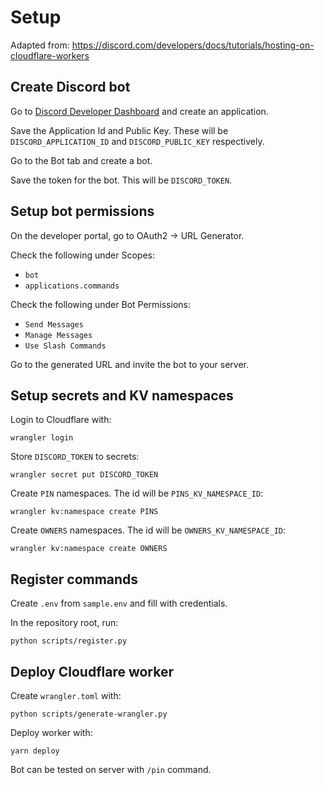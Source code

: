 # Setup

Adapted from:
https://discord.com/developers/docs/tutorials/hosting-on-cloudflare-workers


## Create Discord bot

Go to [Discord Developer Dashboard](https://discord.com/developers/applications)
and create an application.

Save the Application Id and Public Key. These will be `DISCORD_APPLICATION_ID`
and `DISCORD_PUBLIC_KEY` respectively.

Go to the Bot tab and create a bot.

Save the token for the bot. This will be `DISCORD_TOKEN`.


## Setup bot permissions

On the developer portal, go to OAuth2 -> URL Generator.

Check the following under Scopes:

- `bot`
- `applications.commands`

Check the following under Bot Permissions:

- `Send Messages`
- `Manage Messages`
- `Use Slash Commands`

Go to the generated URL and invite the bot to your server.


## Setup secrets and KV namespaces

Login to Cloudflare with:

```
wrangler login
```

Store `DISCORD_TOKEN` to secrets:

```
wrangler secret put DISCORD_TOKEN
```

Create `PIN` namespaces. The id will be `PINS_KV_NAMESPACE_ID`:

```
wrangler kv:namespace create PINS
```

Create `OWNERS` namespaces. The id will be `OWNERS_KV_NAMESPACE_ID`:

```
wrangler kv:namespace create OWNERS
```


## Register commands

Create `.env` from `sample.env` and fill with credentials.

In the repository root, run:

```
python scripts/register.py
```


## Deploy Cloudflare worker

Create `wrangler.toml` with:

```
python scripts/generate-wrangler.py
```

Deploy worker with:

```
yarn deploy
```

Bot can be tested on server with `/pin` command.